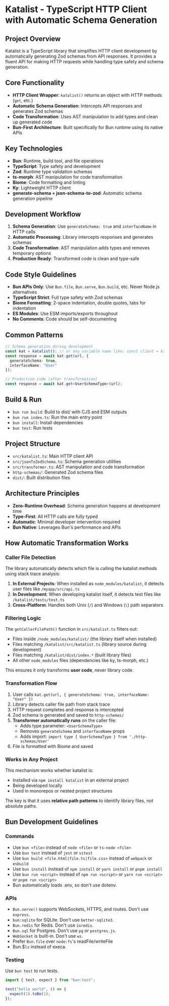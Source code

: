 
# Katalist - TypeScript HTTP Client with Automatic Schema Generation

## Project Overview
Katalist is a TypeScript library that simplifies HTTP client development by automatically generating Zod schemas from API responses. It provides a fluent API for making HTTP requests while handling type safety and schema generation.

## Core Functionality
- **HTTP Client Wrapper**: `katalist()` returns an object with HTTP methods (`get`, etc.)
- **Automatic Schema Generation**: Intercepts API responses and generates Zod schemas
- **Code Transformation**: Uses AST manipulation to add types and clean up generated code
- **Bun-First Architecture**: Built specifically for Bun runtime using its native APIs

## Key Technologies
- **Bun**: Runtime, build tool, and file operations
- **TypeScript**: Type safety and development
- **Zod**: Runtime type validation schemas
- **ts-morph**: AST manipulation for code transformation
- **Biome**: Code formatting and linting
- **Ky**: Lightweight HTTP client
- **generate-schema + json-schema-to-zod**: Automatic schema generation pipeline

## Development Workflow
1. **Schema Generation**: Use `generateSchema: true` and `interfaceName` in HTTP calls
2. **Automatic Processing**: Library intercepts responses and generates schemas
3. **Code Transformation**: AST manipulation adds types and removes temporary options
4. **Production Ready**: Transformed code is clean and type-safe

## Code Style Guidelines
- **Bun APIs Only**: Use `Bun.file`, `Bun.serve`, `Bun.build`, etc. Never Node.js alternatives
- **TypeScript Strict**: Full type safety with Zod schemas
- **Biome Formatting**: 2-space indentation, double quotes, tabs for indentation
- **ES Modules**: Use ESM imports/exports throughout
- **No Comments**: Code should be self-documenting

## Common Patterns
```typescript
// Schema generation during development
const kat = katalist(); // or any variable name like: const client = katalist();
const response = await kat.get(url, {
  generateSchema: true,
  interfaceName: "User"
});

// Production code (after transformation)
const response = await kat.get<UserSchemaType>(url);
```

## Build & Run
- `bun run build`: Build to dist/ with CJS and ESM outputs
- `bun run index.ts`: Run the main entry point
- `bun install`: Install dependencies
- `bun test`: Run tests

## Project Structure
- `src/katalist.ts`: Main HTTP client API
- `src/jsonToZodSchema.ts`: Schema generation utilities
- `src/transformer.ts`: AST manipulation and code transformation
- `http-schemas/`: Generated Zod schema files
- `dist/`: Built distribution files

## Architecture Principles
- **Zero-Runtime Overhead**: Schema generation happens at development time
- **Type-First**: All HTTP calls are fully typed
- **Automatic**: Minimal developer intervention required
- **Bun Native**: Leverages Bun's performance and APIs

## How Automatic Transformation Works

### Caller File Detection
The library automatically detects which file is calling the katalist methods using stack trace analysis:

1. **In External Projects**: When installed as `node_modules/katalist`, it detects user files like `/myapp/src/api.ts`
2. **In Development**: When developing katalist itself, it detects test files like `/katalist/tests/test.ts`
3. **Cross-Platform**: Handles both Unix (`/`) and Windows (`\`) path separators

### Filtering Logic
The `getCallerFilePath()` function in `src/katalist.ts` filters out:
- Files inside `/node_modules/katalist/` (the library itself when installed)
- Files matching `/katalist/src/katalist.ts` (library source during development)
- Files matching `/katalist/dist/index.*` (built library files)
- All other `node_modules` files (dependencies like ky, ts-morph, etc.)

This ensures it only transforms **user code**, never library code.

### Transformation Flow
1. User calls `kat.get(url, { generateSchema: true, interfaceName: "User" })`
2. Library detects caller file path from stack trace
3. HTTP request completes and response is intercepted
4. Zod schema is generated and saved to `http-schemas/`
5. **Transformer automatically runs** on the caller file:
   - Adds type parameter: `<UserSchemaType>`
   - Removes `generateSchema` and `interfaceName` props
   - Adds import: `import type { UserSchemaType } from './http-schemas/User'`
6. File is formatted with Biome and saved

### Works in Any Project
This mechanism works whether katalist is:
- Installed via `npm install katalist` in an external project
- Being developed locally
- Used in monorepos or nested project structures

The key is that it uses **relative path patterns** to identify library files, not absolute paths.

## Bun Development Guidelines

### Commands
- Use `bun <file>` instead of `node <file>` or `ts-node <file>`
- Use `bun test` instead of `jest` or `vitest`
- Use `bun build <file.html|file.ts|file.css>` instead of `webpack` or `esbuild`
- Use `bun install` instead of `npm install` or `yarn install` or `pnpm install`
- Use `bun run <script>` instead of `npm run <script>` or `yarn run <script>` or `pnpm run <script>`
- Bun automatically loads .env, so don't use dotenv.

### APIs
- `Bun.serve()` supports WebSockets, HTTPS, and routes. Don't use `express`.
- `bun:sqlite` for SQLite. Don't use `better-sqlite3`.
- `Bun.redis` for Redis. Don't use `ioredis`.
- `Bun.sql` for Postgres. Don't use `pg` or `postgres.js`.
- `WebSocket` is built-in. Don't use `ws`.
- Prefer `Bun.file` over `node:fs`'s readFile/writeFile
- Bun.$`ls` instead of execa.

### Testing
Use `bun test` to run tests.

```ts#index.test.ts
import { test, expect } from "bun:test";

test("hello world", () => {
  expect(1).toBe(1);
});
```


